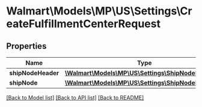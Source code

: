 # Walmart\Models\MP\US\Settings\CreateFulfillmentCenterRequest

## Properties

Name | Type | Description | Notes
------------ | ------------- | ------------- | -------------
**shipNodeHeader** | [**\Walmart\Models\MP\US\Settings\ShipNodeHeader**](ShipNodeHeader.md) |  | [optional]
**shipNode** | [**\Walmart\Models\MP\US\Settings\ShipNodeRequest[]**](ShipNodeRequest.md) |  | [optional]


[[Back to Model list]](./) [[Back to API list]](../../../../../README.md#supported-apis) [[Back to README]](../../../../../README.md)
